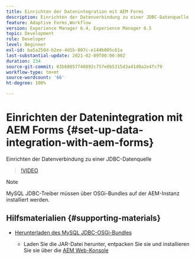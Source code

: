 ```yaml
---
title: Einrichten der Datenintegration mit AEM Forms
description: Einrichten der Datenverbindung zu einer JDBC-Datenquelle
feature: Adaptive Forms,Workflow
version: Experience Manager 6.4, Experience Manager 6.5
topic: Development
role: Developer
level: Beginner
exl-id: ba5a250d-b2ee-4d1b-807c-e144b805c61a
last-substantial-update: 2021-02-09T00:00:00Z
duration: 234
source-git-commit: 03b68057748892c757e0b5315d3a41d0a2e4fc79
workflow-type: tm+mt
source-wordcount: '66'
ht-degree: 100%

---
```


# Einrichten der Datenintegration mit AEM Forms {#set-up-data-integration-with-aem-forms}

Einrichten der Datenverbindung zu einer JDBC-Datenquelle

>[!VIDEO](https://video.tv.adobe.com/v/17724?quality=12&learn=on)

>[!NOTE]
>
>MySQL JDBC-Treiber müssen über OSGi-Bundles auf der AEM-Instanz installiert werden.

## Hilfsmaterialien {#supporting-materials}

* [Herunterladen des MySQL JDBC-OSGi-Bundles](https://dev.mysql.com/downloads/connector/j/)

   * Laden Sie die JAR-Datei herunter, entpacken Sie sie und installieren Sie sie über die [AEM Web-Konsole](http://localhost:4502/system/console/bundles)
